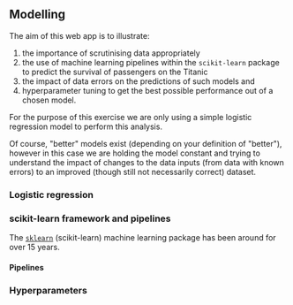 ## Modelling

The aim of this web app is to illustrate:
1. the importance of scrutinising data appropriately
2. the use of machine learning pipelines within the `scikit-learn` package to predict the survival of
   passengers on the Titanic
3. the impact of data errors on the predictions of such models and
4. hyperparameter tuning to get the best possible performance out of a chosen model.

For the purpose of this exercise we are only using a simple logistic regression model to perform this analysis.

Of course, "better" models exist (depending on your definition of "better"), however in this case we are holding the model constant and trying to understand the impact of changes to the data inputs (from data with known errors) to an improved (though still not necessarily correct) dataset.

### Logistic regression



### scikit-learn framework and pipelines

The [`sklearn`](https://scikit-learn.org) (scikit-learn) machine learning package has been around for over 15 years.


#### Pipelines



### Hyperparameters
